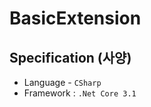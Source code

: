 # BasicExtension
## Specification (사양)

+ Language - ```CSharp```
+ Framework : ```.Net Core 3.1```




